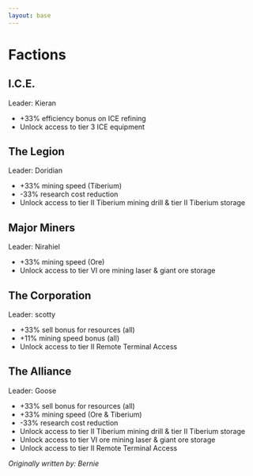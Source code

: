 ```yaml
---
layout: base
---
```

# Factions

## I.C.E.

Leader: Kieran

*   +33% efficiency bonus on ICE refining
*   Unlock access to tier 3 ICE equipment

## The Legion

Leader: Doridian

*   +33% mining speed (Tiberium)
*   -33% research cost reduction
*   Unlock access to tier II Tiberium mining drill & tier II Tiberium storage

## Major Miners

Leader: Nirahiel

*   +33% mining speed (Ore)
*   Unlock access to tier VI ore mining laser & giant ore storage

## The Corporation

Leader: scotty

*   +33% sell bonus for resources (all)
*   +11% mining speed bonus (all)
*   Unlock access to tier II Remote Terminal Access

## The Alliance

Leader: Goose

*   +33% sell bonus for resources (all)
*   +33% mining speed (Ore & Tiberium)
*   -33% research cost reduction
*   Unlock access to tier II Tiberium mining drill & tier II Tiberium storage
*   Unlock access to tier VI ore mining laser & giant ore storage
*   Unlock access to tier II Remote Terminal Access

*Originally written by: Bernie*
